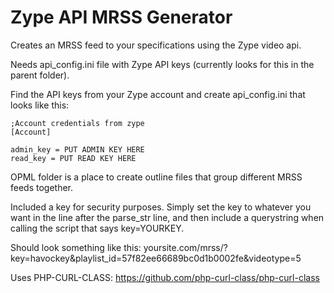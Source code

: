 # Zype API MRSS Generator

Creates an MRSS feed to your specifications using the Zype video api.


Needs api_config.ini file with Zype API keys (currently looks for this in the parent folder).

Find the API keys from your Zype account and create api_config.ini that looks like this:

```
;Account credentials from zype
[Account]

admin_key = PUT ADMIN KEY HERE
read_key = PUT READ KEY HERE
```

OPML folder is a place to create outline files that group different MRSS feeds together.

Included a key for security purposes.  Simply set the key to whatever you want in the line after the parse_str line, and then include a querystring when calling the script that says key=YOURKEY.

Should look something like this:
yoursite.com/mrss/?key=havockey&playlist_id=57f82ee66689bc0d1b0002fe&videotype=5

Uses PHP-CURL-CLASS:
https://github.com/php-curl-class/php-curl-class